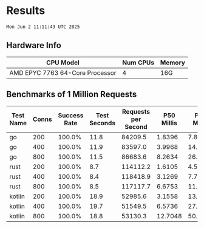 # Results
`Mon Jun 2 11:11:43 UTC 2025`
## Hardware Info
| CPU Model | Num CPUs | Memory |
| --------- | -------- | ------ |
| AMD EPYC 7763 64-Core Processor | 4 | 16G |

## Benchmarks of 1 Million Requests
| Test Name | Conns | Success Rate | Test Seconds | Requests per Second | P50 Millis | P99 Millis | P99.9 Millis | API Memory MB | API CPU Time | API Threads |
| --------- | ----- | ------------ | ------------ | ------------------- | ---------- | ---------- | ------------ | ------------- | ------------ | ----------- |
| go | 200 | 100.0% | 11.8 | 84209.5 | 1.8396 | 7.8805 | 11.0730 | 17.4 | 00:00:27 | 11 |
| go | 400 | 100.0% | 11.9 | 83597.0 | 3.9968 | 14.7507 | 20.0639 | 24.3 | 00:00:27 | 12 |
| go | 800 | 100.0% | 11.5 | 86683.6 | 8.2634 | 26.6844 | 39.3460 | 37.0 | 00:00:27 | 11 |
| rust | 200 | 100.0% | 8.7 | 114112.2 | 1.6105 | 4.5317 | 6.2888 | 9.1 | 00:00:17 | 5 |
| rust | 400 | 100.0% | 8.4 | 118418.9 | 3.1269 | 7.7189 | 10.7480 | 13.9 | 00:00:16 | 5 |
| rust | 800 | 100.0% | 8.5 | 117117.7 | 6.6753 | 11.0163 | 15.5097 | 23.1 | 00:00:16 | 5 |
| kotlin | 200 | 100.0% | 18.9 | 52985.6 | 3.1558 | 13.7642 | 37.6890 | 339.9 | 00:00:58 | 155 |
| kotlin | 400 | 100.0% | 19.7 | 51549.5 | 6.5736 | 27.0304 | 70.0551 | 344.0 | 00:01:01 | 155 |
| kotlin | 800 | 100.0% | 18.8 | 53130.3 | 12.7048 | 50.0600 | 155.5915 | 488.1 | 00:00:57 | 155 |
